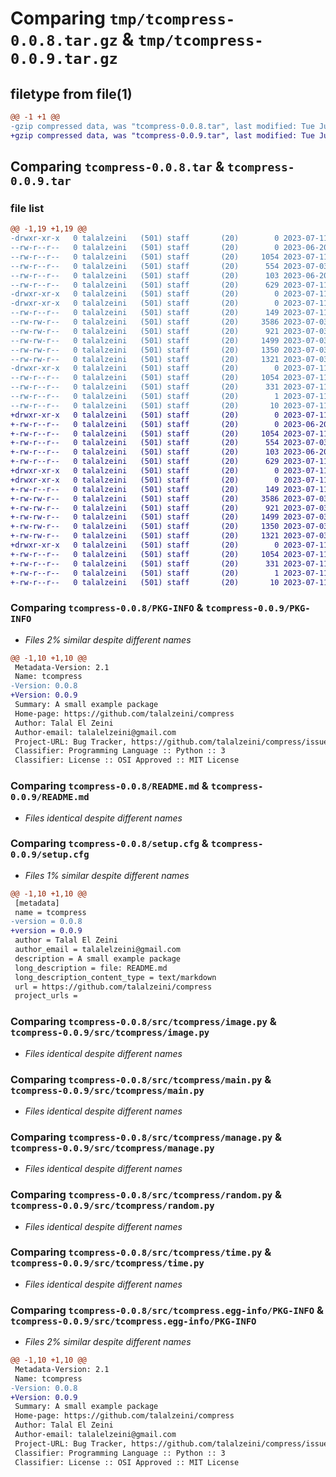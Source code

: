 # Comparing `tmp/tcompress-0.0.8.tar.gz` & `tmp/tcompress-0.0.9.tar.gz`

## filetype from file(1)

```diff
@@ -1 +1 @@
-gzip compressed data, was "tcompress-0.0.8.tar", last modified: Tue Jul 11 01:02:46 2023, max compression
+gzip compressed data, was "tcompress-0.0.9.tar", last modified: Tue Jul 11 01:23:30 2023, max compression
```

## Comparing `tcompress-0.0.8.tar` & `tcompress-0.0.9.tar`

### file list

```diff
@@ -1,19 +1,19 @@
-drwxr-xr-x   0 talalzeini   (501) staff       (20)        0 2023-07-11 01:02:46.901795 tcompress-0.0.8/
--rw-r--r--   0 talalzeini   (501) staff       (20)        0 2023-06-20 06:06:54.000000 tcompress-0.0.8/LICENSE
--rw-r--r--   0 talalzeini   (501) staff       (20)     1054 2023-07-11 01:02:46.901859 tcompress-0.0.8/PKG-INFO
--rw-r--r--   0 talalzeini   (501) staff       (20)      554 2023-07-03 03:43:08.000000 tcompress-0.0.8/README.md
--rw-r--r--   0 talalzeini   (501) staff       (20)      103 2023-06-20 06:09:35.000000 tcompress-0.0.8/pyproject.toml
--rw-r--r--   0 talalzeini   (501) staff       (20)      629 2023-07-11 01:02:46.902107 tcompress-0.0.8/setup.cfg
-drwxr-xr-x   0 talalzeini   (501) staff       (20)        0 2023-07-11 01:02:46.898674 tcompress-0.0.8/src/
-drwxr-xr-x   0 talalzeini   (501) staff       (20)        0 2023-07-11 01:02:46.900858 tcompress-0.0.8/src/tcompress/
--rw-r--r--   0 talalzeini   (501) staff       (20)      149 2023-07-11 01:00:16.000000 tcompress-0.0.8/src/tcompress/__init__.py
--rw-rw-r--   0 talalzeini   (501) staff       (20)     3586 2023-07-03 04:07:49.000000 tcompress-0.0.8/src/tcompress/image.py
--rw-rw-r--   0 talalzeini   (501) staff       (20)      921 2023-07-03 03:58:14.000000 tcompress-0.0.8/src/tcompress/main.py
--rw-rw-r--   0 talalzeini   (501) staff       (20)     1499 2023-07-03 04:09:16.000000 tcompress-0.0.8/src/tcompress/manage.py
--rw-rw-r--   0 talalzeini   (501) staff       (20)     1350 2023-07-03 04:06:56.000000 tcompress-0.0.8/src/tcompress/random.py
--rw-rw-r--   0 talalzeini   (501) staff       (20)     1321 2023-07-03 03:37:37.000000 tcompress-0.0.8/src/tcompress/time.py
-drwxr-xr-x   0 talalzeini   (501) staff       (20)        0 2023-07-11 01:02:46.901677 tcompress-0.0.8/src/tcompress.egg-info/
--rw-r--r--   0 talalzeini   (501) staff       (20)     1054 2023-07-11 01:02:46.000000 tcompress-0.0.8/src/tcompress.egg-info/PKG-INFO
--rw-r--r--   0 talalzeini   (501) staff       (20)      331 2023-07-11 01:02:46.000000 tcompress-0.0.8/src/tcompress.egg-info/SOURCES.txt
--rw-r--r--   0 talalzeini   (501) staff       (20)        1 2023-07-11 01:02:46.000000 tcompress-0.0.8/src/tcompress.egg-info/dependency_links.txt
--rw-r--r--   0 talalzeini   (501) staff       (20)       10 2023-07-11 01:02:46.000000 tcompress-0.0.8/src/tcompress.egg-info/top_level.txt
+drwxr-xr-x   0 talalzeini   (501) staff       (20)        0 2023-07-11 01:23:30.357392 tcompress-0.0.9/
+-rw-r--r--   0 talalzeini   (501) staff       (20)        0 2023-06-20 06:06:54.000000 tcompress-0.0.9/LICENSE
+-rw-r--r--   0 talalzeini   (501) staff       (20)     1054 2023-07-11 01:23:30.357465 tcompress-0.0.9/PKG-INFO
+-rw-r--r--   0 talalzeini   (501) staff       (20)      554 2023-07-03 03:43:08.000000 tcompress-0.0.9/README.md
+-rw-r--r--   0 talalzeini   (501) staff       (20)      103 2023-06-20 06:09:35.000000 tcompress-0.0.9/pyproject.toml
+-rw-r--r--   0 talalzeini   (501) staff       (20)      629 2023-07-11 01:23:30.357729 tcompress-0.0.9/setup.cfg
+drwxr-xr-x   0 talalzeini   (501) staff       (20)        0 2023-07-11 01:23:30.354092 tcompress-0.0.9/src/
+drwxr-xr-x   0 talalzeini   (501) staff       (20)        0 2023-07-11 01:23:30.356380 tcompress-0.0.9/src/tcompress/
+-rw-r--r--   0 talalzeini   (501) staff       (20)      149 2023-07-11 01:00:16.000000 tcompress-0.0.9/src/tcompress/__init__.py
+-rw-rw-r--   0 talalzeini   (501) staff       (20)     3586 2023-07-03 04:07:49.000000 tcompress-0.0.9/src/tcompress/image.py
+-rw-rw-r--   0 talalzeini   (501) staff       (20)      921 2023-07-03 03:58:14.000000 tcompress-0.0.9/src/tcompress/main.py
+-rw-rw-r--   0 talalzeini   (501) staff       (20)     1499 2023-07-03 04:09:16.000000 tcompress-0.0.9/src/tcompress/manage.py
+-rw-rw-r--   0 talalzeini   (501) staff       (20)     1350 2023-07-03 04:06:56.000000 tcompress-0.0.9/src/tcompress/random.py
+-rw-rw-r--   0 talalzeini   (501) staff       (20)     1321 2023-07-03 03:37:37.000000 tcompress-0.0.9/src/tcompress/time.py
+drwxr-xr-x   0 talalzeini   (501) staff       (20)        0 2023-07-11 01:23:30.357277 tcompress-0.0.9/src/tcompress.egg-info/
+-rw-r--r--   0 talalzeini   (501) staff       (20)     1054 2023-07-11 01:23:30.000000 tcompress-0.0.9/src/tcompress.egg-info/PKG-INFO
+-rw-r--r--   0 talalzeini   (501) staff       (20)      331 2023-07-11 01:23:30.000000 tcompress-0.0.9/src/tcompress.egg-info/SOURCES.txt
+-rw-r--r--   0 talalzeini   (501) staff       (20)        1 2023-07-11 01:23:30.000000 tcompress-0.0.9/src/tcompress.egg-info/dependency_links.txt
+-rw-r--r--   0 talalzeini   (501) staff       (20)       10 2023-07-11 01:23:30.000000 tcompress-0.0.9/src/tcompress.egg-info/top_level.txt
```

### Comparing `tcompress-0.0.8/PKG-INFO` & `tcompress-0.0.9/PKG-INFO`

 * *Files 2% similar despite different names*

```diff
@@ -1,10 +1,10 @@
 Metadata-Version: 2.1
 Name: tcompress
-Version: 0.0.8
+Version: 0.0.9
 Summary: A small example package
 Home-page: https://github.com/talalzeini/compress
 Author: Talal El Zeini
 Author-email: talalelzeini@gmail.com
 Project-URL: Bug Tracker, https://github.com/talalzeini/compress/issues
 Classifier: Programming Language :: Python :: 3
 Classifier: License :: OSI Approved :: MIT License
```

### Comparing `tcompress-0.0.8/README.md` & `tcompress-0.0.9/README.md`

 * *Files identical despite different names*

### Comparing `tcompress-0.0.8/setup.cfg` & `tcompress-0.0.9/setup.cfg`

 * *Files 1% similar despite different names*

```diff
@@ -1,10 +1,10 @@
 [metadata]
 name = tcompress
-version = 0.0.8
+version = 0.0.9
 author = Talal El Zeini
 author_email = talalelzeini@gmail.com
 description = A small example package
 long_description = file: README.md
 long_description_content_type = text/markdown
 url = https://github.com/talalzeini/compress
 project_urls =
```

### Comparing `tcompress-0.0.8/src/tcompress/image.py` & `tcompress-0.0.9/src/tcompress/image.py`

 * *Files identical despite different names*

### Comparing `tcompress-0.0.8/src/tcompress/main.py` & `tcompress-0.0.9/src/tcompress/main.py`

 * *Files identical despite different names*

### Comparing `tcompress-0.0.8/src/tcompress/manage.py` & `tcompress-0.0.9/src/tcompress/manage.py`

 * *Files identical despite different names*

### Comparing `tcompress-0.0.8/src/tcompress/random.py` & `tcompress-0.0.9/src/tcompress/random.py`

 * *Files identical despite different names*

### Comparing `tcompress-0.0.8/src/tcompress/time.py` & `tcompress-0.0.9/src/tcompress/time.py`

 * *Files identical despite different names*

### Comparing `tcompress-0.0.8/src/tcompress.egg-info/PKG-INFO` & `tcompress-0.0.9/src/tcompress.egg-info/PKG-INFO`

 * *Files 2% similar despite different names*

```diff
@@ -1,10 +1,10 @@
 Metadata-Version: 2.1
 Name: tcompress
-Version: 0.0.8
+Version: 0.0.9
 Summary: A small example package
 Home-page: https://github.com/talalzeini/compress
 Author: Talal El Zeini
 Author-email: talalelzeini@gmail.com
 Project-URL: Bug Tracker, https://github.com/talalzeini/compress/issues
 Classifier: Programming Language :: Python :: 3
 Classifier: License :: OSI Approved :: MIT License
```

